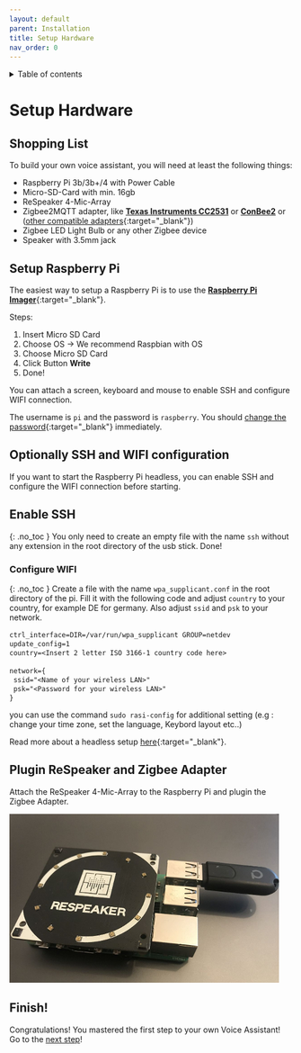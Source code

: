 ```yaml
---
layout: default
parent: Installation
title: Setup Hardware
nav_order: 0
---
```


<details close markdown="block">
  <summary>
    Table of contents
  </summary>
  {: .text-delta }
1. TOC
{:toc}
</details>

# Setup Hardware

## Shopping List

To build your own voice assistant, you will need at least the following things:

* Raspberry Pi 3b/3b+/4 with Power Cable
* Micro-SD-Card with min. 16gb
* ReSpeaker 4-Mic-Array
* Zigbee2MQTT adapter, like [**Texas Instruments CC2531**](/pages/knowledge/zigbee/cc2531) or [**ConBee2**](/pages/knowledge/zigbee/conbee2)
  or ([other compatible adapters](https://www.zigbee2mqtt.io/information/supported_adapters){:target="_blank"})
* Zigbee LED Light Bulb or any other Zigbee device
* Speaker with 3.5mm jack

## Setup Raspberry Pi

The easiest way to setup a Raspberry Pi is to use the 
[**Raspberry Pi Imager**](https://www.raspberrypi.org/software/){:target="_blank"}.

Steps:
1. Insert Micro SD Card
2. Choose OS -> We recommend Raspbian with OS
3. Choose Micro SD Card
4. Click Button **Write**
5. Done!

You can attach a screen, keyboard and mouse to enable SSH and configure WIFI connection.

The username is ``pi`` and the password is ``raspberry``. 
You should [change the password](https://www.raspberrypi.org/documentation/linux/usage/users.md){:target="_blank"} 
immediately.

## Optionally SSH and WIFI configuration

If you want to start the Raspberry Pi headless, you can enable SSH and configure the WIFI connection before starting.

## Enable SSH
{: .no_toc }
You only need to create an empty file with the name `ssh` without any extension in the root directory of the usb stick.
Done!

### Configure WIFI
{: .no_toc }
Create a file with the name `wpa_supplicant.conf` in the root directory of the pi. Fill it with the following code
and adjust `country` to your country, for example DE for germany. 
Also adjust `ssid` and `psk` to your network. 

```
ctrl_interface=DIR=/var/run/wpa_supplicant GROUP=netdev
update_config=1
country=<Insert 2 letter ISO 3166-1 country code here>

network={
 ssid="<Name of your wireless LAN>"
 psk="<Password for your wireless LAN>"
}
```
you can use the command `sudo rasi-config` for additional setting (e.g : change your time zone, set the language, Keybord layout etc..)

Read more about a headless setup 
[here](https://www.raspberrypi.org/documentation/configuration/wireless/headless.md){:target="_blank"}.

## Plugin ReSpeaker and Zigbee Adapter

Attach the ReSpeaker 4-Mic-Array to the Raspberry Pi and plugin the Zigbee Adapter.

![Raspberry Pi with ReSpeaker and ConBee2](../../assets/rpi_respeaker_conbee2.jpg)


## Finish!

Congratulations! You mastered the first step to your own Voice Assistant! 
Go to the [next step](/pages/installation/auto-install-script/auto-installation)!
 



